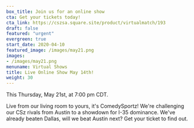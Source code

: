 ```yaml
---
box_title: Join us for an online show
cta: Get your tickets today!
cta_link: https://cszsa.square.site/product/virtualmatch/193
draft: false
featured: "urgent"
evergreen: true
start_date: 2020-04-10
featured_image: /images/may21.png
images:
- /images/may21.png
menuname: Virtual Shows
title: Live Online Show May 14th!
weight: 30
---
```


This Thursday, May 21st, at 7:00 pm CDT.

Live from our living room to yours, it's ComedySportz! We're challenging our CSz rivals from Austin to a showdown for I-35 dominance. We've already beaten Dallas, will we beat Austin next? Get your ticket to find out.
